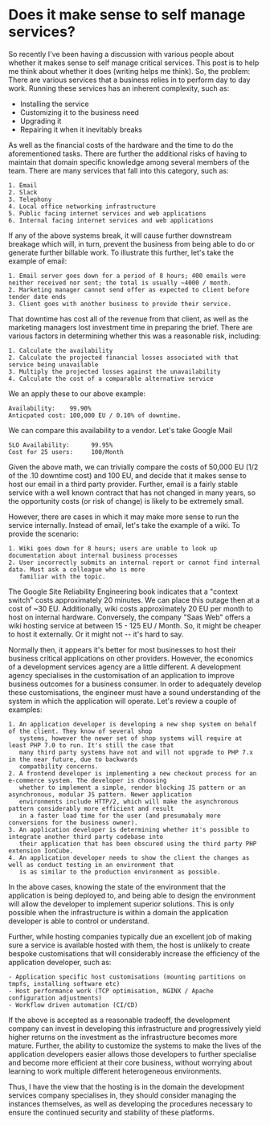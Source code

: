 # Does it make sense to self manage services?

So recently I've been having a discussion with various people about whether it makes sense to self manage critical
services. This post is to help me think about whether it does (writing helps me think). So, the problem: There are
various services that a business relies in to perform day to day work. Running these services has an inherent
complexity, such as:

- Installing the service
- Customizing it to the business need
- Upgrading it
- Repairing it when it inevitably breaks

As well as the financial costs of the hardware and the time to do the aforementioned tasks. There are further the
additional risks of having to maintain that domain specific knowledge among several members of the team. There are
many services that fall into this category, such as:

    1. Email
    2. Slack
    3. Telephony
    4. Local office networking infrastructure
    5. Public facing internet services and web applications
    6. Internal facing internet services and web applications

If any of the above systems break, it will cause further downstream breakage which will, in turn, prevent the business
from being able to do or generate further billable work. To illustrate this further, let's take the example of email:

    1. Email server goes down for a period of 8 hours; 400 emails were neither received nor sent; the total is usually ~4000 / month.
    2. Marketing manager cannot send offer as expected to client before tender date ends
    3. Client goes with another business to provide their service.

That downtime has cost all of the revenue from that client, as well as the marketing managers lost investment time in
preparing the brief. There are various factors in determining whether this was a reasonable risk, including:

    1. Calculate the availability
    2. Calculate the projected financial losses associated with that service being unavailable
    3. Multiply the projected losses against the unavailability
    4. Calculate the cost of a comparable alternative service

We an apply these to our above example:

    Availability:    99.90%
    Anticpated cost: 100,000 EU / 0.10% of downtime.

We can compare this availability to a vendor. Let's take Google Mail

    SLO Availability:      99.95%
    Cost for 25 users:     100/Month

Given the above math, we can trivially compare the costs of 50,000 EU (1/2 of the .10 downtime cost) and 100 EU, and
decide that it makes sense to host our email in a third party provider. Further, email is a fairly stable service with
a well known contract that has not changed in many years, so the opportunity costs (or risk of change) is likely to be
extremely small.

However, there are cases in which it may make more sense to run the service internally. Instead of email, let's take
the example of a wiki. To provide the scenario:

    1. Wiki goes down for 8 hours; users are unable to look up documentation about internal business processes
    2. User incorrectly submits an internal report or cannot find internal data. Must ask a colleague who is more
       familiar with the topic.

The Google Site Reliability Engineering book indicates that a "context switch" costs approximately 20 minutes. We can
place this outage then at a cost of ~30 EU. Additionally, wiki costs approximately 20 EU per month to host on internal
hardware. Conversely, the company "Saas Web" offers a wiki hosting service at between 15 - 125 EU / Month. So, it might
be cheaper to host it externally. Or it might not -- it's hard to say.

Normally then, it appears it's better for most businesses to host their business critical applications on other
providers. However, the economics of a development services agency are a little different. A development agency
specialises in the customisation of an application to improve business outcomes for a business consumer. In order to
adequately develop these customisations, the engineer must have a sound understanding of the system in which the
application will operate. Let's review a couple of examples:

    1. An application developer is developing a new shop system on behalf of the client. They know of several shop
       systems, however the newer set of shop systems will require at least PHP 7.0 to run. It's still the case that
       many third party systems have not and will not upgrade to PHP 7.x in the near future, due to backwards
       compatbility concerns.
    2. A frontend developer is implementing a new checkout process for an e-commerce system. The developer is choosing
       whether to implement a simple, render blocking JS pattern or an asynchronous, modular JS pattern. Newer application
       environments include HTTP/2, which will make the asynchronous pattern considerably more efficient and result
       in a faster load time for the user (and presumabaly more conversions for the business owner).
    3. An application developer is determining whether it's possible to integrate another third party codebase into
       their application that has been obscured using the third party PHP extension IonCube.
    4. An application developer needs to show the client the changes as well as conduct testing in an environment that
       is as similar to the production environment as possible.

In the above cases, knowing the state of the environment that the application is being deployed to, and being able to
design the environment will allow the developer to implement superior solutions. This is only possible when the
infrastructure is within a domain the application developer is able to control or understand.

Further, while hosting companies typically due an excellent job of making sure a service is available hosted with them,
the host is unlikely to create bespoke customisations that will considerably increase the efficiency of the application
developer, such as:

    - Application specific host customisations (mounting partitions on tmpfs, installing software etc)
    - Host performance work (TCP optimisation, NGINX / Apache configuration adjustments)
    - Workflow driven automation (CI/CD)

If the above is accepted as a reasonable tradeoff, the development company can invest in developing this infrastructure
and progressively yield higher returns on the investment as the infrastructure becomes more mature. Further, the ability
to customize the systems to make the lives of the application developers easier allows those developers to further
specialise and become more efficient at their core business, without worrying about learning to work multiple different
heterogeneous environments.

Thus, I have the view that the hosting is in the domain the development services company specialises in, they
should consider managing the instances themselves, as well as developing the procedures necessary to ensure the
continued security and stability of these platforms.

